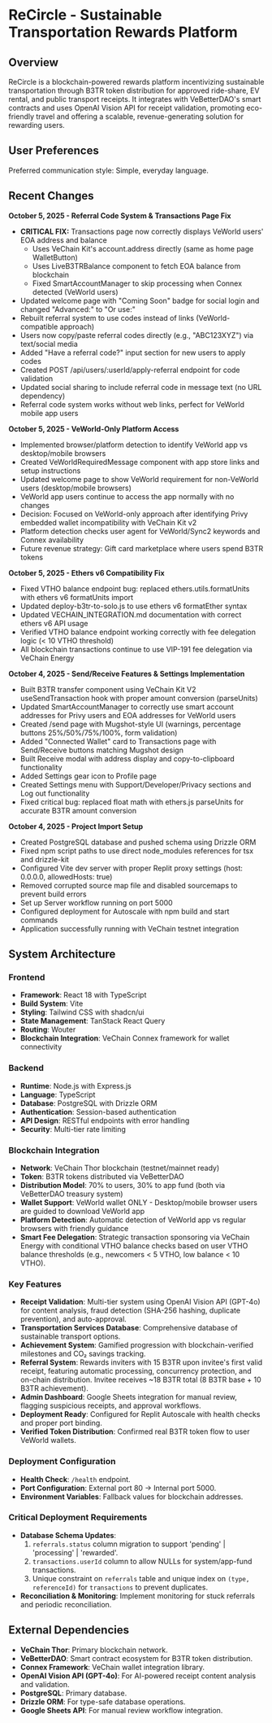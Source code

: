 # ReCircle - Sustainable Transportation Rewards Platform

## Overview

ReCircle is a blockchain-powered rewards platform incentivizing sustainable transportation through B3TR token distribution for approved ride-share, EV rental, and public transport receipts. It integrates with VeBetterDAO's smart contracts and uses OpenAI Vision API for receipt validation, promoting eco-friendly travel and offering a scalable, revenue-generating solution for rewarding users.

## User Preferences

Preferred communication style: Simple, everyday language.

## Recent Changes

**October 5, 2025 - Referral Code System & Transactions Page Fix**
- **CRITICAL FIX:** Transactions page now correctly displays VeWorld users' EOA address and balance
  - Uses VeChain Kit's account.address directly (same as home page WalletButton)
  - Uses LiveB3TRBalance component to fetch EOA balance from blockchain
  - Fixed SmartAccountManager to skip processing when Connex detected (VeWorld users)
- Updated welcome page with "Coming Soon" badge for social login and changed "Advanced:" to "Or use:"
- Rebuilt referral system to use codes instead of links (VeWorld-compatible approach)
- Users now copy/paste referral codes directly (e.g., "ABC123XYZ") via text/social media
- Added "Have a referral code?" input section for new users to apply codes
- Created POST /api/users/:userId/apply-referral endpoint for code validation
- Updated social sharing to include referral code in message text (no URL dependency)
- Referral code system works without web links, perfect for VeWorld mobile app users

**October 5, 2025 - VeWorld-Only Platform Access**
- Implemented browser/platform detection to identify VeWorld app vs desktop/mobile browsers
- Created VeWorldRequiredMessage component with app store links and setup instructions
- Updated welcome page to show VeWorld requirement for non-VeWorld users (desktop/mobile browsers)
- VeWorld app users continue to access the app normally with no changes
- Decision: Focused on VeWorld-only approach after identifying Privy embedded wallet incompatibility with VeChain Kit v2
- Platform detection checks user agent for VeWorld/Sync2 keywords and Connex availability
- Future revenue strategy: Gift card marketplace where users spend B3TR tokens

**October 5, 2025 - Ethers v6 Compatibility Fix**
- Fixed VTHO balance endpoint bug: replaced ethers.utils.formatUnits with ethers v6 formatUnits import
- Updated deploy-b3tr-to-solo.js to use ethers v6 formatEther syntax
- Updated VECHAIN_INTEGRATION.md documentation with correct ethers v6 API usage
- Verified VTHO balance endpoint working correctly with fee delegation logic (< 10 VTHO threshold)
- All blockchain transactions continue to use VIP-191 fee delegation via VeChain Energy

**October 4, 2025 - Send/Receive Features & Settings Implementation**
- Built B3TR transfer component using VeChain Kit V2 useSendTransaction hook with proper amount conversion (parseUnits)
- Updated SmartAccountManager to correctly use smart account addresses for Privy users and EOA addresses for VeWorld users
- Created /send page with Mugshot-style UI (warnings, percentage buttons 25%/50%/75%/100%, form validation)
- Added "Connected Wallet" card to Transactions page with Send/Receive buttons matching Mugshot design
- Built Receive modal with address display and copy-to-clipboard functionality  
- Added Settings gear icon to Profile page
- Created Settings menu with Support/Developer/Privacy sections and Log out functionality
- Fixed critical bug: replaced float math with ethers.js parseUnits for accurate B3TR amount conversion

**October 4, 2025 - Project Import Setup**
- Created PostgreSQL database and pushed schema using Drizzle ORM
- Fixed npm script paths to use direct node_modules references for tsx and drizzle-kit
- Configured Vite dev server with proper Replit proxy settings (host: 0.0.0.0, allowedHosts: true)
- Removed corrupted source map file and disabled sourcemaps to prevent build errors
- Set up Server workflow running on port 5000
- Configured deployment for Autoscale with npm build and start commands
- Application successfully running with VeChain testnet integration

## System Architecture

### Frontend
- **Framework**: React 18 with TypeScript
- **Build System**: Vite
- **Styling**: Tailwind CSS with shadcn/ui
- **State Management**: TanStack React Query
- **Routing**: Wouter
- **Blockchain Integration**: VeChain Connex framework for wallet connectivity

### Backend
- **Runtime**: Node.js with Express.js
- **Language**: TypeScript
- **Database**: PostgreSQL with Drizzle ORM
- **Authentication**: Session-based authentication
- **API Design**: RESTful endpoints with error handling
- **Security**: Multi-tier rate limiting

### Blockchain Integration
- **Network**: VeChain Thor blockchain (testnet/mainnet ready)
- **Token**: B3TR tokens distributed via VeBetterDAO
- **Distribution Model**: 70% to users, 30% to app fund (both via VeBetterDAO treasury system)
- **Wallet Support**: VeWorld wallet ONLY - Desktop/mobile browser users are guided to download VeWorld app
- **Platform Detection**: Automatic detection of VeWorld app vs regular browsers with friendly guidance
- **Smart Fee Delegation**: Strategic transaction sponsoring via VeChain Energy with conditional VTHO balance checks based on user VTHO balance thresholds (e.g., newcomers < 5 VTHO, low balance < 10 VTHO).

### Key Features
- **Receipt Validation**: Multi-tier system using OpenAI Vision API (GPT-4o) for content analysis, fraud detection (SHA-256 hashing, duplicate prevention), and auto-approval.
- **Transportation Services Database**: Comprehensive database of sustainable transport options.
- **Achievement System**: Gamified progression with blockchain-verified milestones and CO₂ savings tracking.
- **Referral System**: Rewards inviters with 15 B3TR upon invitee's first valid receipt, featuring automatic processing, concurrency protection, and on-chain distribution. Invitee receives ~18 B3TR total (8 B3TR base + 10 B3TR achievement).
- **Admin Dashboard**: Google Sheets integration for manual review, flagging suspicious receipts, and approval workflows.
- **Deployment Ready**: Configured for Replit Autoscale with health checks and proper port binding.
- **Verified Token Distribution**: Confirmed real B3TR token flow to user VeWorld wallets.

### Deployment Configuration
- **Health Check**: `/health` endpoint.
- **Port Configuration**: External port 80 → Internal port 5000.
- **Environment Variables**: Fallback values for blockchain addresses.

### Critical Deployment Requirements
- **Database Schema Updates**:
    1. `referrals.status` column migration to support 'pending' | 'processing' | 'rewarded'.
    2. `transactions.userId` column to allow NULLs for system/app-fund transactions.
    3. Unique constraint on `referrals` table and unique index on `(type, referenceId)` for `transactions` to prevent duplicates.
- **Reconciliation & Monitoring**: Implement monitoring for stuck referrals and periodic reconciliation.

## External Dependencies

- **VeChain Thor**: Primary blockchain network.
- **VeBetterDAO**: Smart contract ecosystem for B3TR token distribution.
- **Connex Framework**: VeChain wallet integration library.
- **OpenAI Vision API (GPT-4o)**: For AI-powered receipt content analysis and validation.
- **PostgreSQL**: Primary database.
- **Drizzle ORM**: For type-safe database operations.
- **Google Sheets API**: For manual review workflow integration.